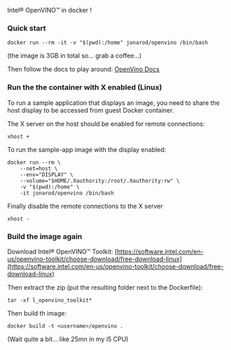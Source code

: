 Intel® OpenVINO™ in docker !

### Quick start

```
docker run --rm -it -v "$(pwd):/home" jonarod/openvino /bin/bash
```
(the image is 3GB in total so... grab a coffee...)

Then follow the docs to play around: [OpenVino Docs](https://docs.openvinotoolkit.org/latest/index.html)


### Run the the container with X enabled (Linux)

To run a sample application that displays an image, you need to share the host display to be accessed from guest Docker container.

The X server on the host should be enabled for remote connections:


```
xhost +
```


To run the sample-app image with the display enabled:

```
docker run --rm \
    --net=host \
    --env="DISPLAY" \
    --volume="$HOME/.Xauthority:/root/.Xauthority:rw" \
    -v "$(pwd):/home" \
    -it jonarod/openvino /bin/bash
```

Finally disable the remote connections to the X server

```
xhost -
```


### Build the image again

Download Intel® OpenVINO™ Toolkit: [https://software.intel.com/en-us/openvino-toolkit/choose-download/free-download-linux](https://software.intel.com/en-us/openvino-toolkit/choose-download/free-download-linux)

Then extract the zip (put the resulting folder next to the Dockerfile):

```
tar -xf l_openvino_toolkit*
```

Then build th image:

```
docker build -t <username>/openvino .
```

(Wait quite a bit... like 25mn in my i5 CPU)

